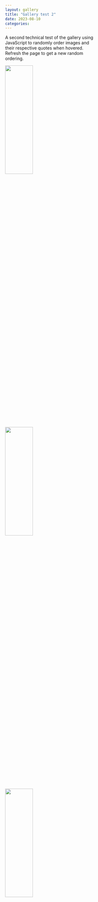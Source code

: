 ```yaml
---
layout: gallery
title: "Gallery test 2"
date: 2023-08-10
categories:
---
```


<style>
p {text-align: center;}

.galleryImage {
    width: 30%;
    height: auto;
    min-width: 300px;
}

.galleryDiv {
    width: 100%;
    margin-left: auto;
    margin-right: auto;
}

.text {
    width: 30%;
    min-width: 300px;
}
</style>
<div class="text">
A second technical test of the gallery using JavaScript to randomly order images and their respective quotes when hovered. Refresh the page to get a new random ordering.
</div>
<script type="text/javascript">
    array_img = new Array();
    array_img[0] = "/site/assets/img/img_cindyJulaton_present.jpg";
    array_img[1] = "/site/assets/img/img_joanneHall_present.jpg";
    array_img[2] = "/site/assets/img/img_olivierGutknecht_present.jpg";

function getRandomImage(a, b, c) {
    var num = Math.floor( Math.random() * array_img.length);
    var img = array_img[num];
    document.getElementById("img_0" + a).src = img;
    array_img.splice(num, 1);
    var num = Math.floor( Math.random() * array_img.length);
    var img = array_img[num];
    document.getElementById("img_0" + b).src = img;
    array_img.splice(num, 1);
    var num = Math.floor( Math.random() * array_img.length);
    var img = array_img[num];
    document.getElementById("img_0" + c).src = img; 
}
</script>
<div>
  <div class="galleryDiv">
     <img id="img_01" src="" class="galleryImage" onmouseover="mouseON_01()" onmouseout="mouseOFF_01()"/> 
     <img id="img_02" src="" class="galleryImage" onmouseover="mouseON_02()" onmouseout="mouseOFF_02()"/>
     <img id="img_03" src="" class="galleryImage" onmouseover="mouseON_03()" onmouseout="mouseOFF_03()"/>
  </div>
</div>
<script>

  var img_01 = document.getElementById("img_01");
  var img_02 = document.getElementById("img_02");
  var img_03 = document.getElementById("img_03");

  function mouseON_01() {
    img_01.src = img_01.src.replace(/(.jpg)/, "_HOVER.png");
  }

  function mouseON_02() {
    img_02.src = img_02.src.replace(/(.jpg)/, "_HOVER.png");
  }

  function mouseON_03() {
    img_03.src = img_03.src.replace(/(.jpg)/, "_HOVER.png");
  }

  function mouseOFF_01() {
    img_01.src = img_01.src.replace(/(_HOVER.png)/, ".jpg");
  }

  function mouseOFF_02() {
    img_02.src = img_02.src.replace(/(_HOVER.png)/, ".jpg");
  }

  function mouseOFF_03() {
    img_03.src = img_03.src.replace(/(_HOVER.png)/, ".jpg");
  }

</script>

<body onload="getRandomImage(1, 2, 3)"></body>
